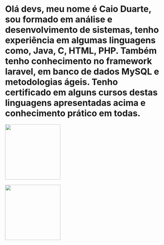 <h1> Olá devs, meu nome é Caio Duarte, sou formado em análise e desenvolvimento de sistemas, tenho experiência em algumas linguagens como, Java, C, HTML, PHP.
Também tenho conhecimento no framework laravel, em banco de dados MySQL e metodologias ágeis. Tenho certificado em alguns cursos destas linguagens apresentadas acima e conhecimento prático em todas. </h1>

<div>
  <a href="https://github.com/OffCadu">
  <img height="180em"   align="center" src="https://github-readme-stats.vercel.app/api?username=OffCadu&show_icons=true&theme=react&include_all_commits=true&count_private=true"/>
    <br><br>
  <img height="180em"  align="center" src="https://github-readme-stats.vercel.app/api/top-langs/?username=OffCadu&layout=compact&langs_count=7&theme=react" />
</div>
